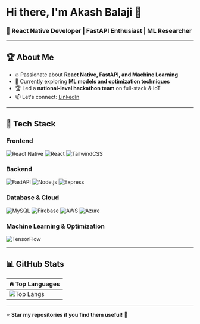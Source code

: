 # Hi there, I'm Akash Balaji 👋  
### 🚀 React Native Developer | FastAPI Enthusiast | ML Researcher  

---

## 🏆 About Me  
- 🔥 Passionate about **React Native, FastAPI, and Machine Learning**  
- 🌱 Currently exploring **ML models and optimization techniques**  
- 🏆 Led a **national-level hackathon team** on full-stack & IoT   
- 📫 Let's connect: [LinkedIn](https://www.linkedin.com/in/yakash-balaji-877757250/)

---

## 🚀 Tech Stack  

### **Frontend**  
![React Native](https://img.shields.io/badge/React%20Native-61DAFB?style=for-the-badge&logo=react&logoColor=black) ![React](https://img.shields.io/badge/ReactJS-20232A?style=for-the-badge&logo=react&logoColor=61DAFB) ![TailwindCSS](https://img.shields.io/badge/TailwindCSS-38B2AC?style=for-the-badge&logo=tailwind-css&logoColor=white)  

### **Backend**  
![FastAPI](https://img.shields.io/badge/FastAPI-009688?style=for-the-badge&logo=fastapi&logoColor=white) ![Node.js](https://img.shields.io/badge/Node.js-43853D?style=for-the-badge&logo=node.js&logoColor=white) ![Express](https://img.shields.io/badge/Express.js-000000?style=for-the-badge&logo=express&logoColor=white)  

### **Database & Cloud**  
![MySQL](https://img.shields.io/badge/MySQL-4479A1?style=for-the-badge&logo=mysql&logoColor=white) ![Firebase](https://img.shields.io/badge/Firebase-FFCA28?style=for-the-badge&logo=firebase&logoColor=black) ![AWS](https://img.shields.io/badge/AWS-232F3E?style=for-the-badge&logo=amazon-aws&logoColor=white) ![Azure](https://img.shields.io/badge/Azure-0078D4?style=for-the-badge&logo=microsoft-azure&logoColor=white)  

### **Machine Learning & Optimization**  
![TensorFlow](https://img.shields.io/badge/TensorFlow-FF6F00?style=for-the-badge&logo=tensorflow&logoColor=white)  

---

## 📊 GitHub Stats  

| 🔥 Top Languages |
|---|
| ![Top Langs](https://github-readme-stats.vercel.app/api/top-langs/?username=Akash-Balaji003&layout=compact&theme=radical) |
---

⭐ **Star my repositories if you find them useful!** 🚀  

